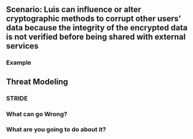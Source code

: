 ## Scenario: Luis can influence or alter cryptographic methods to corrupt other users' data because the integrity of the encrypted data is not verified before being shared with external services

### Example

## Threat Modeling

### STRIDE

### What can go Wrong?

### What are you going to do about it?